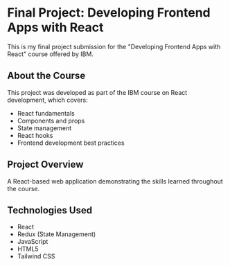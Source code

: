 # Final Project: Developing Frontend Apps with React

This is my final project submission for the "Developing Frontend Apps with React" course offered by IBM.

## About the Course

This project was developed as part of the IBM course on React development, which covers:

- React fundamentals
- Components and props
- State management
- React hooks
- Frontend development best practices

## Project Overview

A React-based web application demonstrating the skills learned throughout the course.

## Technologies Used

- React
- Redux (State Management)
- JavaScript
- HTML5
- Tailwind CSS
